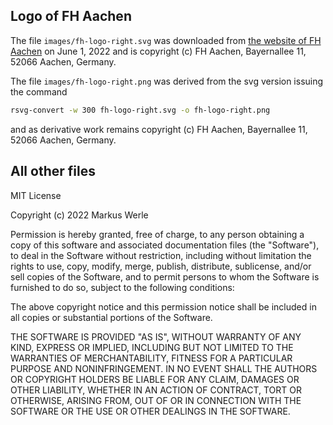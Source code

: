 ## Logo of FH Aachen

The file `images/fh-logo-right.svg` was downloaded from [the website of FH Aachen]( https://www.fh-aachen.de/typo3conf/ext/fhac_design_2012/Resources/Public/Images/fh-logo-right.svg) on June 1, 2022 and is copyright (c) FH Aachen, Bayernallee 11, 52066 Aachen, Germany. 

The file `images/fh-logo-right.png` was derived from the svg version issuing the command  
```bash
rsvg-convert -w 300 fh-logo-right.svg -o fh-logo-right.png
```
and as derivative work remains copyright (c) FH Aachen, Bayernallee 11, 52066 Aachen, Germany.

## All other files 

MIT License

Copyright (c) 2022 Markus Werle

Permission is hereby granted, free of charge, to any person obtaining a copy
of this software and associated documentation files (the "Software"), to deal
in the Software without restriction, including without limitation the rights
to use, copy, modify, merge, publish, distribute, sublicense, and/or sell
copies of the Software, and to permit persons to whom the Software is
furnished to do so, subject to the following conditions:

The above copyright notice and this permission notice shall be included in all
copies or substantial portions of the Software.

THE SOFTWARE IS PROVIDED "AS IS", WITHOUT WARRANTY OF ANY KIND, EXPRESS OR
IMPLIED, INCLUDING BUT NOT LIMITED TO THE WARRANTIES OF MERCHANTABILITY,
FITNESS FOR A PARTICULAR PURPOSE AND NONINFRINGEMENT. IN NO EVENT SHALL THE
AUTHORS OR COPYRIGHT HOLDERS BE LIABLE FOR ANY CLAIM, DAMAGES OR OTHER
LIABILITY, WHETHER IN AN ACTION OF CONTRACT, TORT OR OTHERWISE, ARISING FROM,
OUT OF OR IN CONNECTION WITH THE SOFTWARE OR THE USE OR OTHER DEALINGS IN THE
SOFTWARE.
